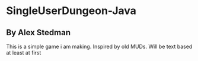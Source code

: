 # SingleUserDungeon-Java
## By Alex Stedman
This is a simple game i am making. Inspired by old MUDs. Will be text based at least at first

